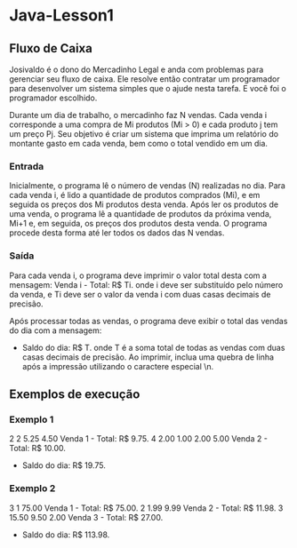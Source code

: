 # Java-Lesson1
## Fluxo de Caixa

Josivaldo é o dono do Mercadinho Legal e anda com problemas para gerenciar seu fluxo de caixa. Ele resolve então contratar um programador para desenvolver um sistema simples que o ajude nesta tarefa. E você foi o programador escolhido. 

Durante um dia de trabalho, o mercadinho faz N vendas. Cada venda i corresponde a uma compra de Mi produtos (Mi > 0) e cada produto j tem um preço Pj. 
Seu objetivo é criar um sistema que imprima um relatório do montante gasto em cada venda, bem como o total vendido em um dia.

### Entrada
Inicialmente, o programa lê o número de vendas (N) realizadas no dia. Para cada venda i, é lido a quantidade de produtos comprados (Mi), e em seguida os preços dos Mi produtos desta venda. 
Após ler os produtos de uma venda, o programa lê a quantidade de produtos da próxima venda, Mi+1 e, em seguida, os preços dos produtos desta venda. O programa procede desta forma até ler todos os dados das N vendas.


### Saída
Para cada venda i, o programa deve imprimir o valor total desta com a mensagem: 
Venda i - Total: R$ Ti. 
onde i deve ser substituído pelo número da venda, e Ti deve ser o valor da venda i com duas casas decimais de precisão. 

Após processar todas as vendas, o programa deve exibir o total das vendas do dia com a mensagem: 
* Saldo do dia: R$ T. 
onde T é a soma total de todas as vendas com duas casas decimais de precisão. 
Ao imprimir, inclua uma quebra de linha após a impressão utilizando o caractere especial \n. 

## Exemplos de execução

### Exemplo 1
2
2
5.25
4.50
Venda 1 - Total: R$ 9.75.
4
2.00
1.00
2.00
5.00
Venda 2 - Total: R$ 10.00.
* Saldo do dia: R$ 19.75.

### Exemplo 2
3
1
75.00
Venda 1 - Total: R$ 75.00.
2
1.99
9.99
Venda 2 - Total: R$ 11.98.
3
15.50
9.50
2.00
Venda 3 - Total: R$ 27.00.
* Saldo do dia: R$ 113.98.
